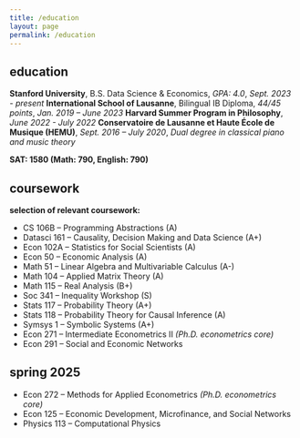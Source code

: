 ```yaml
---
title: /education
layout: page
permalink: /education
---
```

## education
**Stanford University**, B.S. Data Science & Economics, *GPA: 4.0*, *Sept. 2023 - present*
**International School of Lausanne**, Bilingual IB Diploma, *44/45 points*, *Jan. 2019 – June 2023*
**Harvard Summer Program in Philosophy**, *June 2022 - July 2022*
**Conservatoire de Lausanne et Haute École de Musique (HEMU)**, *Sept. 2016 – July 2020*, *Dual degree in classical piano and music theory*

**SAT: 1580 (Math: 790, English: 790)**

## coursework
**selection of relevant coursework:**
- CS 106B – Programming Abstractions (A)
- Datasci 161 – Causality, Decision Making and Data Science (A+)
- Econ 102A – Statistics for Social Scientists (A)
- Econ 50 – Economic Analysis (A)
- Math 51 – Linear Algebra and Multivariable Calculus (A-)
- Math 104 – Applied Matrix Theory (A)
- Math 115 – Real Analysis (B+)
- Soc 341 – Inequality Workshop (S)
- Stats 117 – Probability Theory (A+)
- Stats 118 – Probability Theory for Causal Inference (A)
- Symsys 1 – Symbolic Systems (A+)
- Econ 271 – Intermediate Econometrics II *(Ph.D. econometrics core)*
- Econ 291 – Social and Economic Networks
## spring 2025
- Econ 272 – Methods for Applied Econometrics *(Ph.D. econometrics core)*
- Econ 125 – Economic Development, Microfinance, and Social Networks
- Physics 113 – Computational Physics
